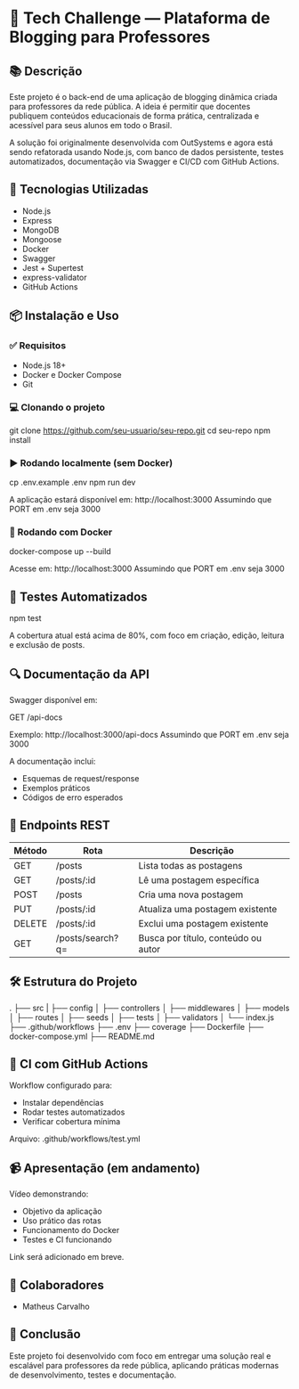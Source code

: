 # 📝 Tech Challenge — Plataforma de Blogging para Professores

## 📚 Descrição

Este projeto é o back-end de uma aplicação de blogging dinâmica criada para professores da rede pública. A ideia é permitir que docentes publiquem conteúdos educacionais de forma prática, centralizada e acessível para seus alunos em todo o Brasil.

A solução foi originalmente desenvolvida com OutSystems e agora está sendo refatorada usando Node.js, com banco de dados persistente, testes automatizados, documentação via Swagger e CI/CD com GitHub Actions.

## 🚀 Tecnologias Utilizadas

- Node.js
- Express
- MongoDB
- Mongoose
- Docker
- Swagger
- Jest + Supertest
- express-validator
- GitHub Actions

## 📦 Instalação e Uso

### ✅ Requisitos

- Node.js 18+
- Docker e Docker Compose
- Git

### 💻 Clonando o projeto

git clone https://github.com/seu-usuario/seu-repo.git
cd seu-repo
npm install

### ▶️ Rodando localmente (sem Docker)

cp .env.example .env
npm run dev

A aplicação estará disponível em: http://localhost:3000
Assumindo que PORT em .env seja 3000

### 🐳 Rodando com Docker

docker-compose up --build

Acesse em: http://localhost:3000
Assumindo que PORT em .env seja 3000

## 🧪 Testes Automatizados

npm test

A cobertura atual está acima de 80%, com foco em criação, edição, leitura e exclusão de posts.

## 🔍 Documentação da API

Swagger disponível em:

GET /api-docs

Exemplo: http://localhost:3000/api-docs
Assumindo que PORT em .env seja 3000

A documentação inclui:
- Esquemas de request/response
- Exemplos práticos
- Códigos de erro esperados

## 📂 Endpoints REST

| Método | Rota               | Descrição                           |
|--------|--------------------|-------------------------------------|
| GET    | /posts             | Lista todas as postagens            |
| GET    | /posts/:id         | Lê uma postagem específica          |
| POST   | /posts             | Cria uma nova postagem              |
| PUT    | /posts/:id         | Atualiza uma postagem existente     |
| DELETE | /posts/:id         | Exclui uma postagem existente       |
| GET    | /posts/search?q=   | Busca por título, conteúdo ou autor |

## 🛠️ Estrutura do Projeto

.
├── src
|   ├── config
│   ├── controllers
│   ├── middlewares
│   ├── models
│   ├── routes
│   ├── seeds
│   ├── tests
│   ├── validators
│   └── index.js
├── .github/workflows
├── .env
├── coverage
├── Dockerfile
├── docker-compose.yml
├── README.md

## 🧪 CI com GitHub Actions

Workflow configurado para:
- Instalar dependências
- Rodar testes automatizados
- Verificar cobertura mínima

Arquivo: .github/workflows/test.yml

## 📹 Apresentação (em andamento)

Vídeo demonstrando:
- Objetivo da aplicação
- Uso prático das rotas
- Funcionamento do Docker
- Testes e CI funcionando

Link será adicionado em breve.

## 🤝 Colaboradores

- Matheus Carvalho

## 🏁 Conclusão

Este projeto foi desenvolvido com foco em entregar uma solução real e escalável para professores da rede pública, aplicando práticas modernas de desenvolvimento, testes e documentação.
